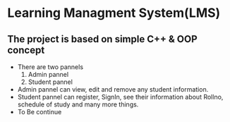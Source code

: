 # Learning Managment System(LMS)

## The project is based on simple C++ & OOP concept

- There are two pannels
  1. Admin pannel
  2. Student pannel
- Admin pannel can view, edit and remove any student information.
- Student pannel can register, SignIn, see their information about Rollno, schedule of study and many more things.
- To Be continue
